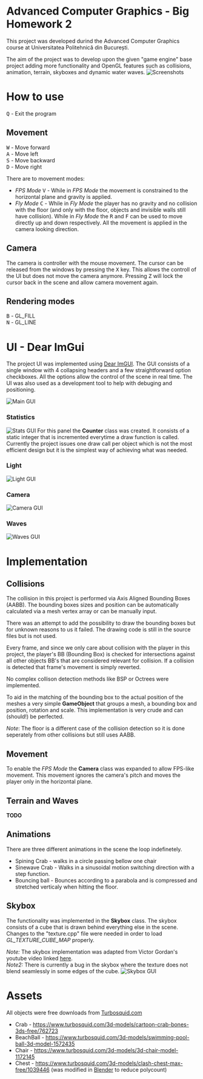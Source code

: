 # Advanced Computer Graphics - Big Homework 2
 This project was developed durind the Advanced Computer Graphics course at Universitatea Politehnică din București.

 The aim of the project was to develop upon the given "game engine" base project adding more functionality and OpenGL features such as collisions, animation, terrain, skyboxes and dynamic water waves.
  ![Screenshots](/readmepics/batch.jpg)

# How to use
<kbd>Q</kbd> - Exit the program  

## Movement
<kbd>W</kbd> - Move forward  
<kbd>A</kbd> - Move left  
<kbd>S</kbd> - Move backward  
<kbd>D</kbd> - Move right  

There are to movement modes:  
 - *FPS Mode* <kbd>V</kbd> - While in *FPS Mode* the movement is constrained to the horizontal plane and gravity is applied.  
 - *Fly Mode* <kbd>C</kbd> - While in *Fly Mode* the player has no gravity and no collision with the floor (and only with the floor, objects and invisible walls still have collision). While in *Fly Mode* the <kbd>R</kbd> and <kbd>F</kbd> can be used to move directly up and down respectively. All the movement is applied in the camera looking direction.

## Camera
 The camera is controller with the mouse movement. The cursor can be released from the windows by pressing the <kbd>X</kbd> key. This allows the controll of the UI but does not move the camera anymore. Pressing <kbd>Z</kbd> will lock the cursor back in the scene and allow camera movement again.

 ## Rendering modes
 <kbd>B</kbd> - GL_FILL  
 <kbd>N</kbd> - GL_LINE

 # UI - Dear ImGui
 The project UI was implemented using [Dear ImGUI](https://github.com/ocornut/imgui).
 The GUI consists of a single window with 4 collapsing headers and a few straightforward option checkboxes. All the options allow the control of the scene in real time. The UI was also used as a development tool to help with debuging and positioning.

 ![Main GUI](/readmepics/GUI.jpg)
### Statistics
![Stats GUI](/readmepics/stats.jpg)
For this panel the **Counter** class was created. It consists of a static integer that is incremented everytime a draw function is called. Currently the project issues one draw call per object which is not the most efficient design but it is the simplest way of achieving what was needed.
### Light
![Light GUI](/readmepics/light.jpg)
### Camera
![Camera GUI](/readmepics/camera.jpg)
### Waves
![Waves GUI](/readmepics/waves.jpg)

# Implementation
## Collisions
 The collision in this project is performed via Axis Aligned Bounding Boxes (AABB). The bounding boxes sizes and position can be automatically calculated via a mesh vertex array or can be manually input. 

 There was an attempt to add the possibility to draw the bounding boxes but for unknown reasons to us it failed. The drawing code is still in the source files but is not used.

 Every frame, and since we only care about collision with the player in this project, the player's BB (Bounding Box) is checked for intersections against all other objects BB's that are considered relevant for collision. If a collision is detected that frame's movement is simply reverted.

 No complex collison detection methods like BSP or Octrees were implemented.

 To aid in the matching of the bounding box to the actual position of the meshes a very simple **GameObject** that groups a mesh, a bounding box and position, rotation and scale. This implementation is very crude and can (should!) be perfected.

 *Note*: The floor is a different case of the collision detection so it is done seperately from other collisions but still uses AABB. 
## Movement
To enable the *FPS Mode* the **Camera** class was expanded to allow FPS-like movement. This movement ignores the camera's pitch and moves the player only in the horizontal plane.
## Terrain and Waves

**TODO**


## Animations
There are three different animations in the scene the loop indefinetely.  
 -    Spining Crab - walks in a circle passing bellow one chair
 -    Sinewave Crab - Walks in a sinusoidal motion switching direction with a step function.
 - Bouncing ball - Bounces according to a parabola and is compressed and stretched verticaly when hitting the floor.
  
## Skybox
The functionality was implemented in the **Skybox** class. The skybox consists of a cube that is drawn behind everything else in the scene. Changes to the "texture.cpp" file were needed in order to load *GL_TEXTURE_CUBE_MAP* properly.  

*Note:* The skybox implementation was adapted from Victor Gordan's youtube video linked [here](https://www.youtube.com/watch?v=8sVvxeKI9Pk&ab_channel=VictorGordan).  
*Note2:* There is currently a bug in the skybox where the texture does not blend seamlessly in some edges of the cube.
![Skybox GUI](/readmepics/skybox.jpg)

# Assets
All objects were free downloads from [Turbosquid.com](https://turbosquid.com)
- Crab - https://www.turbosquid.com/3d-models/cartoon-crab-bones-3ds-free/762723
- BeachBall - https://www.turbosquid.com/3d-models/swimming-pool-ball-3d-model-1572435
- Chair - https://www.turbosquid.com/3d-models/3d-chair-model-1172145
- Chest - https://www.turbosquid.com/3d-models/clash-chest-max-free/1039446 (was modified in [Blender](https://blender.org) to reduce polycount)




